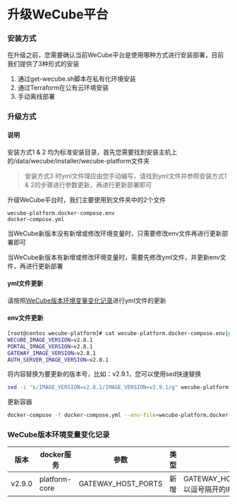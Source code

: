 # 升级WeCube平台

### 安装方式

在升级之前，您需要确认当前WeCube平台是使用哪种方式进行安装部署，目前我们提供了3种形式的安装

1. 通过get-wecube.sh脚本在私有化环境安装
2. 通过Terraform在公有云环境安装
3. 手动离线部署

### 升级方式

#### 说明

安装方式1 & 2 均为标准安装目录，首先您需要找到安装主机上的/data/wecube/installer/wecube-platform文件夹

> 安装方式3 时yml文件理应由您手动编写，请找到yml文件并参照安装方式1 & 2的步骤进行参数更新，再进行更新部署即可

升级WeCube平台时，我们主要使用到文件夹中的2个文件

```
wecube-platform.docker-compose.env
docker-compose.yml
```

当WeCube新版本没有新增或修改环境变量时，只需要修改env文件再进行更新部署即可

当WeCube新版本有新增或修改环境变量时，需要先修改yml文件，并更新env文件，再进行更新部署

#### yml文件更新

请按照[WeCube版本环境变量变化记录](#anchor-history)进行yml文件的更新

#### env文件更新

```bash
[root@centos wecube-platform]# cat wecube-platform.docker-compose.env|grep v2.8.1
WECUBE_IMAGE_VERSION=v2.8.1
PORTAL_IMAGE_VERSION=v2.8.1
GATEWAY_IMAGE_VERSION=v2.8.1
AUTH_SERVER_IMAGE_VERSION=v2.8.1
```

将内容替换为要更新的版本号，比如：v2.9.1，您可以使用sed快速替换

```bash
sed -i "s/IMAGE_VERSION=v2.8.1/IMAGE_VERSION=v2.9.1/g" wecube-platform.docker-compose.env
```

更新容器

```bash
docker-compose -f docker-compose.yml --env-file=wecube-platform.docker-compose.env up -d
```



### WeCube版本环境变量变化记录

<span id = "anchor-history"></span>

| 版本   | docker服务    | 参数               | 类型 | 说明                                                         |
| ------ | ------------- | ------------------ | ---- | ------------------------------------------------------------ |
| v2.9.0 | platform-core | GATEWAY_HOST_PORTS | 新增 | GATEWAY_HOST_PORTS=IP1:19110,IP2:19110,IPn:19110，以逗号隔开的IP:PORT信息，用于控制集群双活版本的路由同步 |

